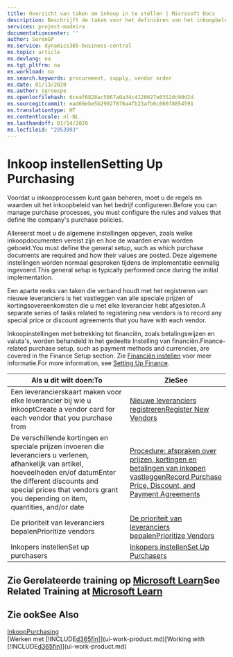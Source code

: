 ```yaml
---
title: Overzicht van taken om inkoop in te stellen | Microsoft Docs
description: Beschrijft de taken voor het definiëren van het inkoopbeleid van uw bedrijf en het instellen van uw inkoopprocessen.
services: project-madeira
documentationcenter: ''
author: SorenGP
ms.service: dynamics365-business-central
ms.topic: article
ms.devlang: na
ms.tgt_pltfrm: na
ms.workload: na
ms.search.keywords: procurement, supply, vendor order
ms.date: 01/13/2020
ms.author: sgroespe
ms.openlocfilehash: 6ceaf6828ac5067a0a34c4120627e0352dc90d2d
ms.sourcegitcommit: ead69ebe5b29927876a4fb23afb6c066f8854591
ms.translationtype: HT
ms.contentlocale: nl-NL
ms.lasthandoff: 01/14/2020
ms.locfileid: "2953993"
---
```

# <a name="setting-up-purchasing"></a><span data-ttu-id="56533-103">Inkoop instellen</span><span class="sxs-lookup"><span data-stu-id="56533-103">Setting Up Purchasing</span></span>
<span data-ttu-id="56533-104">Voordat u inkoopprocessen kunt gaan beheren, moet u de regels en waarden uit het inkoopbeleid van het bedrijf configureren.</span><span class="sxs-lookup"><span data-stu-id="56533-104">Before you can manage purchase processes, you must configure the rules and values that define the company's purchase policies.</span></span>

<span data-ttu-id="56533-105">Allereerst moet u de algemene instellingen opgeven, zoals welke inkoopdocumenten vereist zijn en hoe de waarden ervan worden geboekt.</span><span class="sxs-lookup"><span data-stu-id="56533-105">You must define the general setup, such as which purchase documents are required and how their values are posted.</span></span> <span data-ttu-id="56533-106">Deze algemene instellingen worden normaal gesproken tijdens de implementatie eenmalig ingevoerd.</span><span class="sxs-lookup"><span data-stu-id="56533-106">This general setup is typically performed once during the initial implementation.</span></span>

<span data-ttu-id="56533-107">Een aparte reeks van taken die verband houdt met het registreren van nieuwe leveranciers is het vastleggen van alle speciale prijzen of kortingsovereenkomsten die u met elke leverancier hebt afgesloten.</span><span class="sxs-lookup"><span data-stu-id="56533-107">A separate series of tasks related to registering new vendors is to record any special price or discount agreements that you have with each vendor.</span></span>

<span data-ttu-id="56533-108">Inkoopinstellingen met betrekking tot financiën, zoals betalingswijzen en valuta's, worden behandeld in het gedeelte Instelling van financiën.</span><span class="sxs-lookup"><span data-stu-id="56533-108">Finance-related purchase setup, such as payment methods and currencies, are covered in the Finance Setup section.</span></span> <span data-ttu-id="56533-109">Zie [Financiën instellen](finance-setup-finance.md) voor meer informatie.</span><span class="sxs-lookup"><span data-stu-id="56533-109">For more information, see [Setting Up Finance](finance-setup-finance.md).</span></span>

| <span data-ttu-id="56533-110">Als u dit wilt doen:</span><span class="sxs-lookup"><span data-stu-id="56533-110">To</span></span> | <span data-ttu-id="56533-111">Zie</span><span class="sxs-lookup"><span data-stu-id="56533-111">See</span></span> |
| --- | --- |
| <span data-ttu-id="56533-112">Een leverancierskaart maken voor elke leverancier bij wie u inkoopt</span><span class="sxs-lookup"><span data-stu-id="56533-112">Create a vendor card for each vendor that you purchase from</span></span>|[<span data-ttu-id="56533-113">Nieuwe leveranciers registreren</span><span class="sxs-lookup"><span data-stu-id="56533-113">Register New Vendors</span></span>](purchasing-how-register-new-vendors.md) |
| <span data-ttu-id="56533-114">De verschillende kortingen en speciale prijzen invoeren die leveranciers u verlenen, afhankelijk van artikel, hoeveelheden en/of datum</span><span class="sxs-lookup"><span data-stu-id="56533-114">Enter the different discounts and special prices that vendors grant you depending on item, quantities, and/or date</span></span> |[<span data-ttu-id="56533-115">Procedure: afspraken over prijzen, kortingen en betalingen van inkopen vastleggen</span><span class="sxs-lookup"><span data-stu-id="56533-115">Record Purchase Price, Discount, and Payment Agreements</span></span>](purchasing-how-record-purchase-price-discount-payment-agreements.md) |
| <span data-ttu-id="56533-116">De prioriteit van leveranciers bepalen</span><span class="sxs-lookup"><span data-stu-id="56533-116">Prioritize vendors</span></span> |[<span data-ttu-id="56533-117">De prioriteit van leveranciers bepalen</span><span class="sxs-lookup"><span data-stu-id="56533-117">Prioritize Vendors</span></span>](purchasing-how-prioritize-vendors.md) |
| <span data-ttu-id="56533-118">Inkopers instellen</span><span class="sxs-lookup"><span data-stu-id="56533-118">Set up purchasers</span></span> |[<span data-ttu-id="56533-119">Inkopers instellen</span><span class="sxs-lookup"><span data-stu-id="56533-119">Set Up Purchasers</span></span>](purchasing-how-setup-purchasers.md) |

## <a name="see-related-training-at-microsoft-learnlearnmodulestrade-get-started-dynamics-365-business-central"></a><span data-ttu-id="56533-120">Zie Gerelateerde training op [Microsoft Learn](/learn/modules/trade-get-started-dynamics-365-business-central/)</span><span class="sxs-lookup"><span data-stu-id="56533-120">See Related Training at [Microsoft Learn](/learn/modules/trade-get-started-dynamics-365-business-central/)</span></span>

## <a name="see-also"></a><span data-ttu-id="56533-121">Zie ook</span><span class="sxs-lookup"><span data-stu-id="56533-121">See Also</span></span>
[<span data-ttu-id="56533-122">Inkoop</span><span class="sxs-lookup"><span data-stu-id="56533-122">Purchasing</span></span>](purchasing-manage-purchasing.md)  
<span data-ttu-id="56533-123">[Werken met [!INCLUDE[d365fin](includes/d365fin_md.md)]](ui-work-product.md)</span><span class="sxs-lookup"><span data-stu-id="56533-123">[Working with [!INCLUDE[d365fin](includes/d365fin_md.md)]](ui-work-product.md)</span></span>
